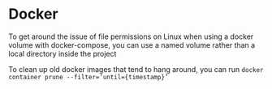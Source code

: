 # Docker

To get around the issue of file permissions on Linux when using a docker volume with docker-compose, you can use a named volume rather than a local directory inside the project

To clean up old docker images that tend to hang around, you can run `docker container prune --filter=’until={timestamp}’`
